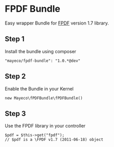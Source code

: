FPDF Bundle
==========

Easy wrapper Bundle for [FPDF](http://www.fpdf.org) version 1.7 library.

## Step 1

Install the bundle using composer

    "mayeco/fpdf-bundle": "1.0.*@dev"

## Step 2

Enable the Bundle in your Kernel

    new Mayeco\fPDFBundle\fPDFBundle()

## Step 3

Use the FPDF library in your controller

    $pdf = $this->get("fpdf");
    // $pdf is a \FPDF v1.7 (2011-06-18) object
